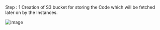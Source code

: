 Step : 1 Creation of S3 bucket for storing the Code which will be fetched later on by the Instances.

![image](https://github.com/aepandit/AWS_Three_Tier_Application_Setup/assets/90674495/44e718f4-2ac3-4176-9da9-96b03434df71)

